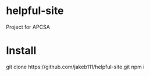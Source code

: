 # helpful-site
Project for APCSA

<h1>Install</h1>
    git clone https://github.com/jakeb111/helpful-site.git
    npm i
